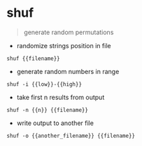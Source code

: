 # shuf

> generate random permutations

- randomize strings position in file

`shuf {{filename}}`

- generate random numbers in range

`shuf -i {{low}}-{{high}}`

- take first n results from output

`shuf -n {{n}} {{filename}}`

- write output to another file

`shuf -o {{another_filename}} {{filename}}`
